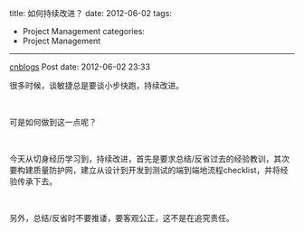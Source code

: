 title: 如何持续改进？
date: 2012-06-02
tags:
  - Project Management
categories:
  - Project Management
---

[cnblogs](http://www.cnblogs.com/pcy0/archive/2012/06/02/2532374.html) Post date: 2012-06-02 23:33

很多时候，谈敏捷总是要谈小步快跑，持续改进。

<!-- more -->
 

可是如何做到这一点呢？

 

今天从切身经历学习到，持续改进，首先是要求总结/反省过去的经验教训，其次要构建质量防护网，建立从设计到开发到测试的端到端地流程checklist，并将经验传承下去。

 

另外，总结/反省时不要推诿，要客观公正，这不是在追究责任。
